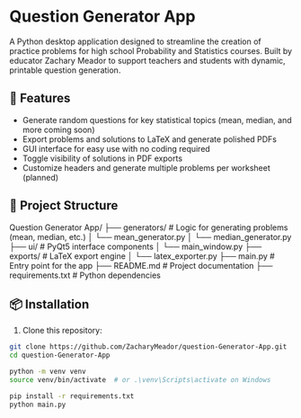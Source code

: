# Question Generator App

A Python desktop application designed to streamline the creation of practice problems for high school Probability and Statistics courses. Built by educator Zachary Meador to support teachers and students with dynamic, printable question generation.

## 🚀 Features

- Generate random questions for key statistical topics (mean, median, and more coming soon)
- Export problems and solutions to LaTeX and generate polished PDFs
- GUI interface for easy use with no coding required
- Toggle visibility of solutions in PDF exports
- Customize headers and generate multiple problems per worksheet (planned)

## 🧱 Project Structure
Question Generator App/
├── generators/ # Logic for generating problems (mean, median, etc.)
│ └── mean_generator.py
│ └── median_generator.py
├── ui/ # PyQt5 interface components
│ └── main_window.py
├── exports/ # LaTeX export engine
│ └── latex_exporter.py
├── main.py # Entry point for the app
├── README.md # Project documentation
├── requirements.txt # Python dependencies

## 📦 Installation

1. Clone this repository:

```bash
git clone https://github.com/ZacharyMeador/question-Generator-App.git
cd question-Generator-App

python -m venv venv
source venv/bin/activate  # or .\venv\Scripts\activate on Windows

pip install -r requirements.txt
python main.py
